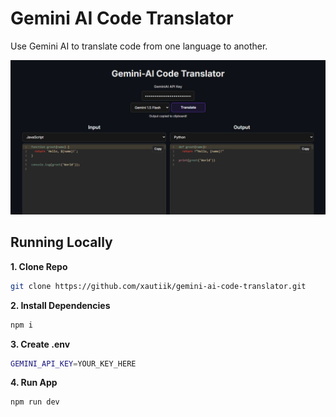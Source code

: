 # Gemini AI Code Translator

Use Gemini AI to translate code from one language to another.

![Gemini AI Code Translator](./public/screenshot.png)

## Running Locally

**1. Clone Repo**

```bash
git clone https://github.com/xautiik/gemini-ai-code-translator.git
```

**2. Install Dependencies**

```bash
npm i
```
**3. Create .env**

```bash
GEMINI_API_KEY=YOUR_KEY_HERE
```
**4. Run App**

```bash
npm run dev
```
